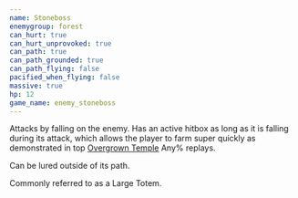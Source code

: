 ```yaml
---
name: Stoneboss
enemygroup: forest
can_hurt: true
can_hurt_unprovoked: true
can_path: true
can_path_grounded: true
can_path_flying: false
pacified_when_flying: false
massive: true
hp: 12
game_name: enemy_stoneboss
---
```


Attacks by falling on the enemy. Has an active hitbox as long as it is falling during its attack, which allows the player to farm super quickly as demonstrated in top [Overgrown Temple](#maps-level-overgrown-temple) Any% replays.

Can be lured outside of its path.

Commonly referred to as a Large Totem.